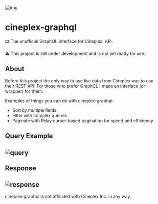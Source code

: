 ![img](https://i.imgur.com/aeKmHog.png)
# cineplex-graphql
🎞 The unofficial GraphQL interface for Cineplex' API.
<br/><br/>
⚠️ This project is still under development and is not yet ready for use.

## About

Before this project the only way to use live data from Cineplex was to use their REST API. For those who prefer GraphQL I made an interface (or wrapper) for them. 

Examples of things you can do with cineplex-graphql:
* Sort by multiple fields
* Filter with complex queries
* Paginate with Relay cursor-based pagination for speed and efficiency

Query Example
---
![query](https://i.imgur.com/E1I3EK6.png)
<br><br>
Response
---
![response](https://i.imgur.com/Lj3JHFA.png)
---
cineplex-graphql is not affiliated with Cineplex Inc. in any way.
